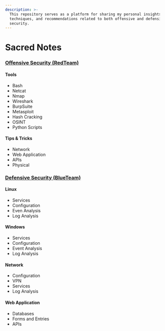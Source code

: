 ```yaml
---
description: >-
  This repository serves as a platform for sharing my personal insights,
  techniques, and recommendations related to both offensive and defensive
  security.
---
```


# Sacred Notes

### [Offensive Security (RedTeam)](offensive-security/offensive-security-redteam-directory.md)

#### Tools

* Bash
* Netcat
* Nmap
* Wireshark
* BurpSuite
* Metasploit
* Hash Cracking
* OSINT
* Python Scripts

#### Tips & Tricks

* Network
* Web Application
* APIs
* Physical

### [Defensive Security (BlueTeam)](defensive-security/defensive-security-blueteam-directory.md)

#### Linux

* Services
* Configuration
* Even Analysis
* Log Analysis

#### Windows

* Services
* Configuration
* Event Analysis
* Log Analysis

#### Network

* Configuration
* VPN
* Services
* Log Analysis

#### Web Application

* Databases
* Forms and Entries
* APIs
